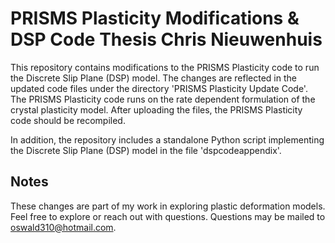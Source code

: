 # PRISMS Plasticity Modifications & DSP Code Thesis Chris Nieuwenhuis

This repository contains modifications to the PRISMS Plasticity code to run the Discrete Slip Plane (DSP) model. The changes are reflected in the updated code files under the directory 'PRISMS Plasticity Update Code'. The PRISMS Plasticity code runs on the rate dependent formulation of the crystal plasticity model. After uploading the files, the PRISMS Plasticity code should be recompiled.

In addition, the repository includes a standalone Python script implementing the Discrete Slip Plane (DSP) model in the file 'dspcodeappendix'.

## Notes
These changes are part of my work in exploring plastic deformation models. Feel free to explore or reach out with questions. Questions may be mailed to oswald310@hotmail.com.
